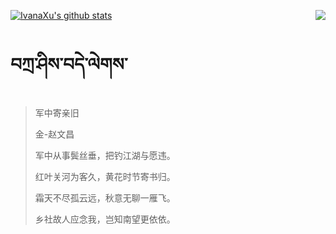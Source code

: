 [![IvanaXu's github stats](https://github-readme-stats.vercel.app/api?username=IvanaXu&show_icons=true&theme=vue-dark)](https://github.com/anuraghazra/github-readme-stats)
<img align="right" src="https://github-readme-stats.vercel.app/api/top-langs/?username=IvanaXu&langs_count=3&theme=graywhite" />
# བཀྲ་ཤིས་བདེ་ལེགས་
> 军中寄亲旧
>
> 金-赵文昌
>
> 军中从事鬓丝垂，把钓江湖与愿违。
> 
> 红叶关河为客久，黄花时节寄书归。
> 
> 霜天不尽孤云远，秋意无聊一雁飞。
> 
> 乡社故人应念我，岂知南望更依依。